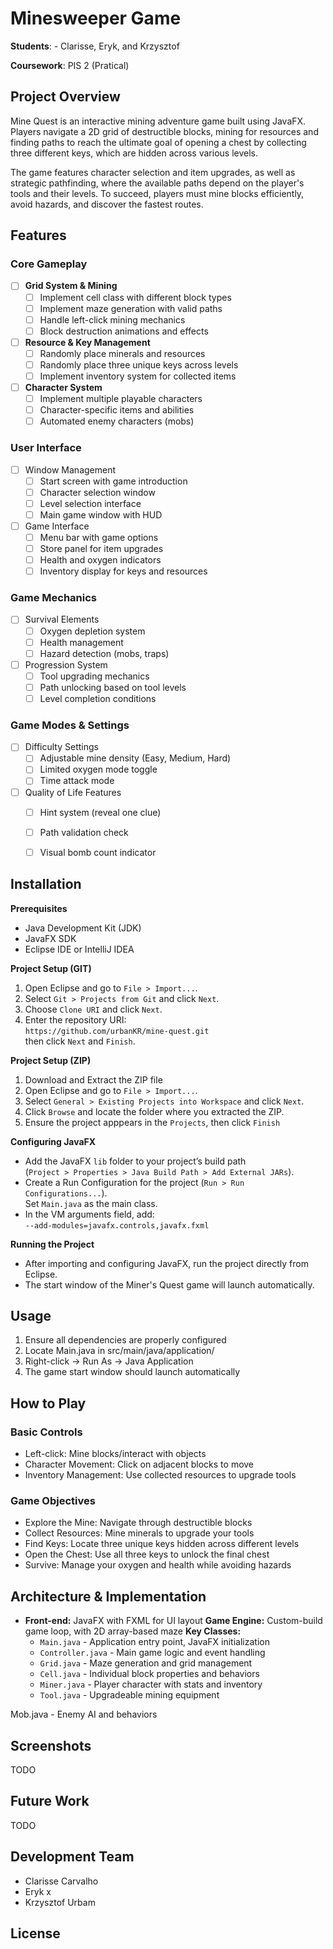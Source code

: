 # Minesweeper Game

**Students**: - Clarisse, Eryk, and Krzysztof

**Coursework**: PIS 2 (Pratical)


## Project Overview

Mine Quest is an interactive mining adventure game built using JavaFX. Players navigate a 2D grid of destructible blocks, mining for resources and finding paths to reach the ultimate goal of opening a chest by collecting three different keys, which are hidden across various levels.

The game features character selection and item upgrades, as well as strategic pathfinding, where the available paths depend on the player's tools and their levels. To succeed, players must mine blocks efficiently, avoid hazards, and discover the fastest routes.

## Features

### Core Gameplay 

- [ ] **Grid System & Mining**
  - [ ] Implement cell class with different block types
  - [ ] Implement maze generation with valid paths
  - [ ] Handle left-click mining mechanics
  - [ ] Block destruction animations and effects

- [ ] **Resource & Key Management**
  - [ ] Randomly place minerals and resources
  - [ ] Randomly place three unique keys across levels
  - [ ] Implement inventory system for collected items

- [ ] **Character System**
  - [ ] Implement multiple playable characters
  - [ ] Character-specific items and abilities
  - [ ] Automated enemy characters (mobs)

### User Interface 

- [ ] Window Management
  - [ ] Start screen with game introduction
  - [ ] Character selection window
  - [ ] Level selection interface
  - [ ] Main game window with HUD

- [ ] Game Interface
  - [ ] Menu bar with game options
  - [ ] Store panel for item upgrades
  - [ ] Health and oxygen indicators
  - [ ] Inventory display for keys and resources

### Game Mechanics

- [ ] Survival Elements
  - [ ] Oxygen depletion system
  - [ ] Health management
  - [ ] Hazard detection (mobs, traps)

- [ ] Progression System
  - [ ] Tool upgrading mechanics
  - [ ] Path unlocking based on tool levels
  - [ ] Level completion conditions

### Game Modes & Settings

- [ ] Difficulty Settings
  - [ ] Adjustable mine density (Easy, Medium, Hard)
  - [ ] Limited oxygen mode toggle
  - [ ] Time attack mode

- [ ] Quality of Life Features
  - [ ] Hint system (reveal one clue)
  - [ ] Path validation check
  - [ ] Visual bomb count indicator


## Installation

**Prerequisites**
- Java Development Kit (JDK)
- JavaFX SDK
- Eclipse IDE or IntelliJ IDEA

**Project Setup (GIT)**
1. Open Eclipse and go to `File > Import...`.
2. Select `Git > Projects from Git` and click `Next`.
3. Choose `Clone URI` and click `Next`.
4. Enter the repository URI:  
   `https://github.com/urbanKR/mine-quest.git`  
   then click `Next` and `Finish`.
   
**Project Setup (ZIP)**
1. Download and Extract the ZIP file
2. Open Eclipse and go to `File > Import...`.
3. Select `General > Existing Projects into Workspace` and click `Next`.
4. Click `Browse` and locate the folder where you extracted the ZIP.
5. Ensure the project apppears in the `Projects`, then click `Finish`

**Configuring JavaFX**
- Add the JavaFX `lib` folder to your project’s build path  
  (`Project > Properties > Java Build Path > Add External JARs`).
- Create a Run Configuration for the project (`Run > Run Configurations...`).  
  Set `Main.java` as the main class.
- In the VM arguments field, add:  
  `--add-modules=javafx.controls,javafx.fxml`

**Running the Project**
- After importing and configuring JavaFX, run the project directly from Eclipse.
- The start window of the Miner's Quest game will launch automatically.


## Usage
1. Ensure all dependencies are properly configured
2. Locate Main.java in src/main/java/application/
3. Right-click → Run As → Java Application
4. The game start window should launch automatically

## How to Play

### Basic Controls
- Left-click: Mine blocks/interact with objects
- Character Movement: Click on adjacent blocks to move
- Inventory Management: Use collected resources to upgrade tools

### Game Objectives
- Explore the Mine: Navigate through destructible blocks
- Collect Resources: Mine minerals to upgrade your tools
- Find Keys: Locate three unique keys hidden across different levels
- Open the Chest: Use all three keys to unlock the final chest
- Survive: Manage your oxygen and health while avoiding hazards


## Architecture & Implementation
- **Front-end:** JavaFX with FXML for UI layout
  **Game Engine:**  Custom-build game loop, with 2D array-based maze 
  **Key Classes:**
  - `Main.java` - Application entry point, JavaFX initialization
  - `Controller.java` - Main game logic and event handling
  - `Grid.java` - Maze generation and grid management
  - `Cell.java` - Individual block properties and behaviors
  - `Miner.java` - Player character with stats and inventory
  - `Tool.java` - Upgradeable mining equipment

Mob.java - Enemy AI and behaviors


## Screenshots
TODO

## Future Work
TODO


## Development Team
- Clarisse Carvalho
- Eryk x
- Krzysztof Urbam

## License

